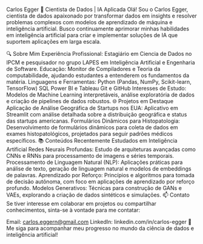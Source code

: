 Carlos Egger 👋
Cientista de Dados | IA Aplicada
Olá! Sou o Carlos Egger, cientista de dados apaixonado por transformar dados em insights e resolver problemas complexos com modelos de aprendizado de máquina e inteligência artificial. Busco continuamente aprimorar minhas habilidades em inteligência artificial para criar e implementar soluções de IA que suportem aplicações em larga escala.

🔍 Sobre Mim
Experiência Profissional: Estagiário em Ciencia de Dados no IPCM e pesquisador no grupo LAPES em Inteligência Artificial e Engenharia de Software.
Educação: Monitor de Compiladores e Teoria da computabilidade, ajudando estudantes a entenderem os fundamentos da matéria.
Linguagens e Ferramentas:
Python (Pandas, NumPy, Scikit-learn, TensorFlow)
SQL
Power BI e Tableau
Git e GitHub
Interesses de Estudo: Modelos de Machine Learning interpretáveis, análise exploratória de dados e criação de pipelines de dados robustos.
🌐 Projetos em Destaque
Aplicação de Análise Geográfica de Startups nos EUA: Aplicativo em Streamlit com análise detalhada sobre a distribuição geográfica e status das startups americanas.
Formulários Dinâmicos para Histopatologia: Desenvolvimento de formulários dinâmicos para coleta de dados em exames histopatológicos, projetados para seguir padrões médicos específicos.
📚 Conteúdos Recentemente Estudados em Inteligência Artificial
Redes Neurais Profundas: Estudo de arquiteturas avançadas como CNNs e RNNs para processamento de imagens e séries temporais.
Processamento de Linguagem Natural (NLP): Aplicações práticas para análise de texto, geração de linguagem natural e modelos de embeddings de palavras.
Aprendizado por Reforço: Princípios e algoritmos para tomada de decisão autônoma, com foco em aplicações de aprendizado por reforço profundo.
Modelos Generativos: Técnicas para construção de GANs e VAEs, explorando a criação de dados sintéticos e simulações.
📫 Contato
Se tiver interesse em colaborar em projetos ou compartilhar conhecimentos, sinta-se à vontade para me contatar:

Email: carlos.eggern@gmail.com
LinkedIn: linkedin.com/in/carlos-egger
🔔 Me siga para acompanhar meu progresso no mundo da ciência de dados e inteligência artificial!
